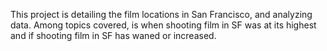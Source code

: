 This project is detailing the film locations in San Francisco, and analyzing data. Among topics covered, is when shooting film in SF was at its highest and if shooting film in SF has waned or increased.
